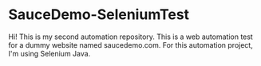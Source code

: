 # SauceDemo-SeleniumTest
Hi! This is my second automation repository. This is a web automation test for a dummy website named saucedemo.com. For this automation project, I'm using Selenium Java.
